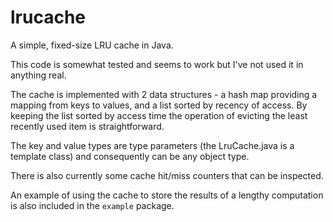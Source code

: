 lrucache
========

A simple, fixed-size LRU cache in Java.

This code is somewhat tested and seems to work but I've not used it in anything real.

The cache is implemented with 2 data structures - a hash map providing a mapping from keys to
values, and a list sorted by recency of access.  By keeping the list sorted by access time the
operation of evicting the least recently used item is straightforward.

The key and value types are type parameters (the LruCache.java is a template class) and consequently
can be any object type.

There is also currently some cache hit/miss counters that can be inspected.

An example of using the cache to store the results of a lengthy computation is also included in the
`example` package.


